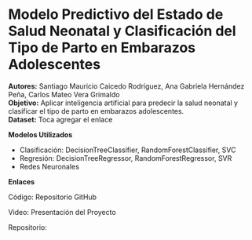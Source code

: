 # Modelo Predictivo del Estado de Salud Neonatal y Clasificación del Tipo de Parto en Embarazos Adolescentes
**Autores:** Santiago Mauricio Caicedo Rodríguez, Ana Gabriela Hernández Peña, Carlos Mateo Vera Grimaldo  
**Objetivo:** Aplicar inteligencia artificial para predecir la salud neonatal y clasificar el tipo de parto en embarazos adolescentes.  
**Dataset:** Toca agregar el enlace  

**Modelos Utilizados**
- Clasificación: DecisionTreeClassifier, RandomForestClassifier, SVC
- Regresión: DecisionTreeRegressor, RandomForestRegressor, SVR
- Redes Neuronales
  
**Enlaces**
  
Código: Repositorio GitHub  

Video: Presentación del Proyecto  

Repositorio: 
